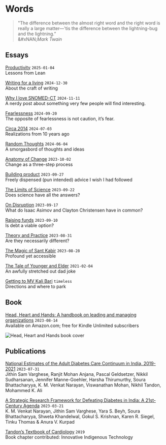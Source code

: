# Words

> "The difference between the almost right word and the right word is really a large matter—'tis the difference between the lightning-bug and the lightning.”\
> &#xNAN;_&#x4D;ark Twain_

## Essays

[Productivity](essays/Productivity.md) `2025-01-04`\
Lessons from Lean

[Writing for a living](essays/writingForALiving.md) `2024-12-30`\
About the craft of writing

[Why I love SNOMED-CT](essays/snomedCT.md) `2024-11-11`\
A nerdy post about something very few people will find interesting.

[Fearlessness](essays/fearlessness.md) `2024-09-20`\
The opposite of fearlessness is not caution, it’s fear.

[Circa 2014](essays/circa2014.md) `2024-07-03`\
Realizations from 10 years ago

[Random Thoughts](essays/randomThoughts.md) `2024-06-04`\
A smorgasbord of thoughts and ideas

[Anatomy of Change](essays/anatomyOfChange.md) `2023-10-02`\
Change as a three-step process

[Building product](essays/buildingProduct.md) `2023-09-27`\
Freely dispensed (pun intended) advice I wish I had followed

[The Limits of Science](essays/limitsOfScience.md) `2023-09-22`\
Does science have all the answers?

[On Disruption](essays/onDisruption.md) `2023-09-17`\
What do Isaac Asimov and Clayton Christensen have in common?

[Raising funds](essays/raisingFunds.md) `2023-09-10`\
Is debt a viable option?

[Theory and Practice](essays/theoryAndPractice.md) `2023-08-31`\
Are they necessarily different?

[The Magic of Sant Kabir](essays/kabirVaani.md) `2023-08-28`\
Profound yet accessible

[The Tale of Younger and Elder](essays/2021-02-04-youngerAndElder.md) `2021-02-04`\
An awfully stretched out dad joke

[Getting to MV Kali Bari](essays/kaliBari.md) `timeless`\
Directions and where to park

## Book

[Head, Heart and Hands: A handbook on leading and managing organizations](https://www.amazon.com/dp/B0CFRDTV12) `2023-08-14`\
Available on Amazon.com; free for Kindle Unlimited subscribers

![Head, Heart and Hands book cover](https://github.com/soura-b/soura-b.github.io/assets/20471068/1b946035-c98a-42b5-9ab6-19b9451bf612)

## Publications

[National Estimates of the Adult Diabetes Care Continuum in India, 2019-2021](https://jamanetwork.com/journals/jamainternalmedicine/article-abstract/2807945) `2023-07-31`\
Jithin Sam Varghese, Ranjit Mohan Anjana, Pascal Geldsetzer, Nikkil Sudharsanan, Jennifer Manne-Goehler, Harsha Thirumurthy, Soura Bhattacharyya, K. M. Venkat Narayan, Viswanathan Mohan, Nikhil Tandon, Mohammed K. Ali

[A Strategic Research Framework for Defeating Diabetes in India: A 21st-Century Agenda](https://link.springer.com/article/10.1007/s41745-022-00354-5) `2023-03-21`\
K. M. Venkat Narayan, Jithin Sam Varghese, Yara S. Beyh, Soura Bhattacharyya, Shweta Khandelwal, Gokul S. Krishnan, Karen R. Siegel, Tinku Thomas & Anura V. Kurpad

[Tandon’s Textbook of Cardiology](https://www.google.co.in/books/edition/Tandon_s_Textbook_of_Cardiology/6NXuDwAAQBAJ?hl=en\&gbpv=1\&pg=PA35\&printsec=frontcover) `2019`\
Book chapter contributed: Innovative Indigenous Technology
